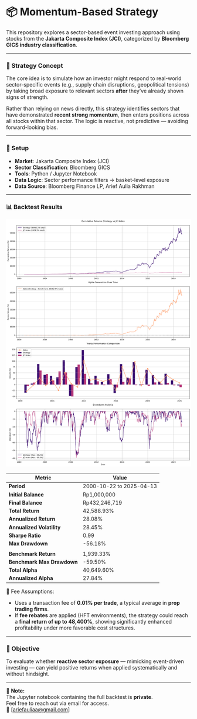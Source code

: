 # 📦 Momentum-Based Strategy

This repository explores a sector-based event investing approach using stocks from the **Jakarta Composite Index (JCI)**, categorized by **Bloomberg GICS industry classification**.

---

### 🧠 Strategy Concept

The core idea is to simulate how an investor might respond to real-world sector-specific events (e.g., supply chain disruptions, geopolitical tensions) by taking broad exposure to relevant sectors **after** they’ve already shown signs of strength.

Rather than relying on news directly, this strategy identifies sectors that have demonstrated **recent strong momentum**, then enters positions across all stocks within that sector. The logic is reactive, not predictive — avoiding forward-looking bias.

---

### 🔧 Setup
- **Market**: Jakarta Composite Index (JCI)  
- **Sector Classification**: Bloomberg GICS  
- **Tools**: Python / Jupyter Notebook  
- **Data Logic**: Sector performance filters → basket-level exposure
- **Data Source**: Bloomberg Finance LP, Arief Aulia Rakhman  

---

### 📊 Backtest Results

![Backtest Preview](Backtest%20Preview%20-%20Momentum%20Based.png)

| Metric                    | Value            |
|---------------------------|------------------|
| **Period**                | 2000-10-22 to 2025-04-13 |
| **Initial Balance**       | Rp1,000,000       |
| **Final Balance**         | Rp432,246,719     |
| **Total Return**          | 42,588.93%        |
| **Annualized Return**     | 28.08%            |
| **Annualized Volatility** | 28.45%            |
| **Sharpe Ratio**          | 0.99              |
| **Max Drawdown**          | -56.18%           |
|                           |                  |
| **Benchmark Return**      | 1,939.33%         |
| **Benchmark Max Drawdown**| -59.50%           |
| **Total Alpha**           | 40,649.60%        |
| **Annualized Alpha**      | 27.84%            |

📌 Fee Assumptions:
- Uses a transaction fee of **0.01% per trade**, a typical average in **prop trading firms**.
- If **fee rebates** are applied (HFT environments), the strategy could reach a **final return of up to 48,400%**, showing significantly enhanced profitability under more favorable cost structures.

---

### 🎯 Objective

To evaluate whether **reactive sector exposure** — mimicking event-driven investing — can yield positive returns when applied systematically and without hindsight.

---

📁 **Note:**  
The Jupyter notebook containing the full backtest is **private**.  
Feel free to reach out via email for access.  
📧 [ariefauliaa@gmail.com]
